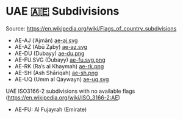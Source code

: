 # UAE 🇦🇪 Subdivisions

Source: https://en.wikipedia.org/wiki/Flags_of_country_subdivisions

* AE-AJ (‘Ajmān) [ae-aj.svg](https://github.com/amckenna41/iso3166-flag-icons/blob/main/iso3166-2-icons/AE/ae-aj.svg)
* AE-AZ (Abū Z̧aby) [ae-az.svg](https://github.com/amckenna41/iso3166-flag-icons/blob/main/iso3166-2-icons/AE/ae-az.svg)
* AE-DU (Dubayy) [ae-du.png](https://github.com/amckenna41/iso3166-flag-icons/blob/main/iso3166-2-icons/AE/ae-du.png)
* AE-FU.SVG (Dubayy) [ae-fu.svg.png](https://github.com/amckenna41/iso3166-flag-icons/blob/main/iso3166-2-icons/AE/ae-fu.svg.png)
* AE-RK (Ra’s al Khaymah) [ae-rk.png](https://github.com/amckenna41/iso3166-flag-icons/blob/main/iso3166-2-icons/AE/ae-rk.png)
* AE-SH (Ash Shāriqah) [ae-sh.png](https://github.com/amckenna41/iso3166-flag-icons/blob/main/iso3166-2-icons/AE/ae-sh.png)
* AE-UQ (Umm al Qaywayn) [ae-uq.svg](https://github.com/amckenna41/iso3166-flag-icons/blob/main/iso3166-2-icons/AE/ae-uq.svg)

UAE ISO3166-2 subdivisions with no available flags (https://en.wikipedia.org/wiki/ISO_3166-2:AE)

* AE-FU: Al Fujayrah (Emirate)